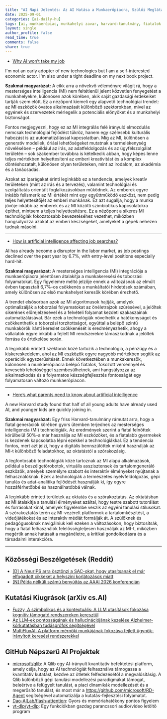 ```yaml
---
title: "AI Napi Jelentés: Az AI Hatása a Munkaerőpiacra, Szülői Meglátások és Személyes Nézőpontok (2025. szeptember 1.)"
date: 2025-09-01
categories: [ai-daily-hu]
tags: [ai, munkaerőpiac, munkahelyi zavar, harvard-tanulmány, fiatalok és technológia, gazdasági hatás, technológiai elfogadás]
layout: single
author_profile: false
read_time: true
comments: false
share: true
---
```

- [Why AI won’t take my job](https://www.ft.com/content/0b56a85d-e71e-49c4-802f-316ed83cb386)

I'm not an early adopter of new technologies but I am a self-interested economic actor. I'm also under a tight deadline on my next book project.

**Szakmai magyarázat:**
A cikk arra a növekvő véleményre világít rá, hogy a mesterséges intelligencia (MI) nem feltétlenül jelent közvetlen fenyegetést a munkahelyekre, különösen azok körében, akik saját gazdasági érdekeiket tartják szem előtt. Ez a nézőpont kiemeli egy alapvető technológiai trendet: az MI eszközök óvatos alkalmazását különböző szektorokban, mivel az egyének és szervezetek mérlegelik a potenciális előnyöket és a munkahelyi biztonságot.

Fontos megjegyezni, hogy ez az MI integrálás felé irányuló elmozdulás nemcsak technológiai fejlődést tükröz, hanem egy szélesebb kulturális habozást is az automatizálással kapcsolatban. Míg az MI, különösen a generatív modellek, óriási lehetőségeket mutatnak a termelékenység növelésében – például az írás, az adatfeldolgozás és az ügyfélszolgálat területén – sok szakember továbbra is kételkedik abban, hogy képes lenne teljes mértékben helyettesíteni az emberi kreativitást és a komplex döntéshozatalt, különösen olyan területeken, mint az irodalom, az akadémia és a tanácsadás.

Azokat az iparágakat érinti leginkább ez a tendencia, amelyek kreatív területeken (mint az írás és a tervezés), valamint technológiai és szolgáltatás orientált foglalkozásokban működnek. Az emberek egyre inkább felismerik az MI értékét mint egy együttműködő eszközt, nem pedig teljes helyettesítőjét az emberi munkának. Ez azt sugallja, hogy a munka jövője inkább az emberek és az MI közötti szimbiotikus kapcsolatokra építhet, mintsem a teljes helyettesítésre. Ez a nézőpont a sikeres MI technológiák fokozatosabb bevezetéséhez vezethet, miközben hangsúlyozza azokat az emberi készségeket, amelyeket a gépek nehezen tudnak másolni.

---
- [How is artificial intelligence affecting job searches?](https://www.cbsnews.com/news/how-is-artificial-intelligence-affecting-job-searches/)

AI has already become a disruptor in the labor market, as job postings declined over the past year by 6.7%, with entry-level positions especially hard-hit.

**Szakmai magyarázat:**
A mesterséges intelligencia (MI) integrációja a munkaerőpiacra jelentősen átalakítja a munkakeresési és toborzási folyamatokat. Egy figyelemre méltó jelzője ennek a változásnak az elmúlt évben tapasztalt 6,7%-os csökkenés a munkáltatói hirdetések számában, amely különösen az első munkahelyet keresők körében érezhető.

A trendet elsősorban azok az MI algoritmusok hajtják, amelyek optimalizálják a toborzási folyamatokat az önéletrajzok szűrésével, a jelöltek sikerének előrejelzésével és a felvételi folyamat kezdeti szakaszainak automatizálásával. Bár ezek a technológiák növelhetik a hatékonyságot és csökkenthetik a toborzási torzítottságot, egyúttal a belépő szintű munkakörök iránti kereslet csökkenését is eredményezhetik, ahogy a vállalatok egyre inkább a fejlett MI rendszerekre támaszkodnak a jelöltek forrása és értékelése során.

A leginkább érintett szektorok közé tartozik a technológia, a pénzügy és a kiskereskedelem, ahol az MI eszközök egyre nagyobb mértékben segítik az operációk egyszerűsítését. Ennek következtében a munkakeresők, különösen a munkaerőpiacra belépő fiatalok, fokozott versennyel és kevesebb lehetőséggel szembesülhetnek, ami hangsúlyozza az alkalmazkodás és a folyamatos készségfejlesztés fontosságát egy folyamatosan változó munkaerőpiacon.

---
- [Here’s what parents need to know about artificial intelligence](https://www.abc15.com/news/local-news/heres-what-parents-need-to-know-about-artificial-intelligence)

A new Harvard study found that half of all young adults have already used AI, and younger kids are quickly joining in.

**Szakmai magyarázat:**
Egy friss Harvard-tanulmány rámutat arra, hogy a fiatal generációk körében gyors ütemben terjednek az mesterséges intelligencia (MI) technológiák. Az eredmények szerint a fiatal felnőttek körülbelül 50%-a már használja az MI eszközöket, és a fiatalabb gyermekek is kezdenek kapcsolatba lépni ezekkel a technológiákkal. Ez a tendencia fontos, mert azt jelzi, hogy a digitális bennszülöttek miként használják az MI-t különböző feladatokhoz, az oktatástól a szórakozásig.

A legfontosabb technológiák közé tartoznak az MI alapú alkalmazások, például a beszélgetőrobotok, virtuális asszisztensek és tartalomgeneráló eszközök, amelyek személyre szabott és interaktív élményeket nyújtanak a felhasználóknak. Ezek a technológiák a természetes nyelvfeldolgozás, gépi tanulás és adat-analitika fejlődését használják ki, így egyre hozzáférhetőbbé és használhatóbbá válnak.

A leginkább érintett területek az oktatás és a szórakoztatás. Az oktatásban az MI átalakítja a tanulási élményeket azáltal, hogy testre szabott tutorálást és forrásokat kínál, amelyek figyelembe veszik az egyéni tanulási stílusokat. A szórakoztatás terén az MI-vezérelt platformok a tartalomkészítést, a videójátékokat és az interaktív médiát formálják át. A szülőknek és pedagógusoknak navigálniuk kell ezeken a változásokon, hogy biztosítsák, hogy a fiatal felhasználók felelősségteljesen használják az MI-t, miközben megértik annak hatásait a magánéletre, a kritikai gondolkodásra és a társadalmi interakcióra.

---
## Közösségi Beszélgetések (Reddit)
- [[D] A NeurIPS arra ösztönzi a SAC-okat, hogy utasítsanak el már elfogadott cikkeket a helyszíni korlátozások miatt](https://www.reddit.com/r/MachineLearning/comments/1n4bebi/d_neurips_is_pushing_to_sacs_to_reject_already/)
- [[N] Példa nélküli számú benyújtás az AAAI 2026 konferencián](https://www.reddit.com/r/MachineLearning/comments/1n1wm8n/n_unprecedented_number_of_submissions_at_aaai_2026/)

## Kutatási Kiugrások (arXiv cs.AI)
- [Fuzzy, A szimbolikus és a kontextuális: A LLM utasítások fokozása kognitív támogató rendszereken keresztül](https://arxiv.org/abs/2508.21204)
- [Az LLM-ek pontosságának és hallucinációjának kezelése Alzheimer-kórkutatásban tudásgrófok segítségével](https://arxiv.org/abs/2508.21238)
- [MultiFluxAI: A platform mérnöki munkájának fokozása fejlett ügynök-irányított keresési rendszerekkel](https://arxiv.org/abs/2508.21307)

## GitHub Népszerű AI Projektek
- [microsoft/qlib](microsoft/qlib): A Qlib egy AI-irányult kvantitatív befektetési platform, amely célja, hogy az AI technológiát felhasználva támogassa a kvantitatív kutatást, kezdve az ötletek felfedezésétől a megvalósításig. A Qlib különböző gépi tanulási modellezési paradigmákat támogat, beleértve a felügyelt tanulást, a piaci dinamikák modellezését és a megerősítő tanulást, és most már a https://github.com/microsoft/RD-Agent segítségével automatizálja a kutatás-fejlesztési folyamatot.
- [Dao-AILab/flash-attention](Dao-AILab/flash-attention): Gyors és memóriahatékony pontos figyelem
- [yt-dlp/yt-dlp](yt-dlp/yt-dlp): Egy funkciókban gazdag parancssori audio/video letöltő program